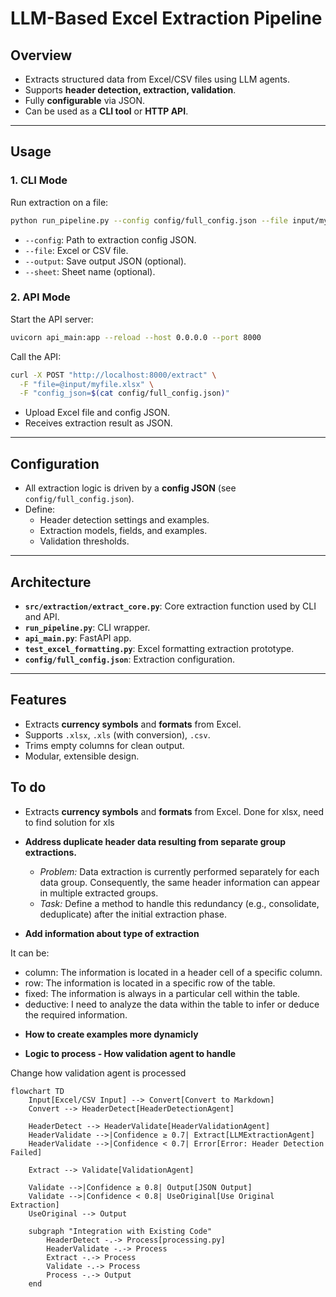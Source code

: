 # LLM-Based Excel Extraction Pipeline

## Overview

- Extracts structured data from Excel/CSV files using LLM agents.
- Supports **header detection, extraction, validation**.
- Fully **configurable** via JSON.
- Can be used as a **CLI tool** or **HTTP API**.

---

## Usage

### 1. CLI Mode

Run extraction on a file:

```bash
python run_pipeline.py --config config/full_config.json --file input/myfile.xlsx --output output/result.json
```

- `--config`: Path to extraction config JSON.
- `--file`: Excel or CSV file.
- `--output`: Save output JSON (optional).
- `--sheet`: Sheet name (optional).

### 2. API Mode

Start the API server:

```bash
uvicorn api_main:app --reload --host 0.0.0.0 --port 8000
```

Call the API:

```bash
curl -X POST "http://localhost:8000/extract" \
  -F "file=@input/myfile.xlsx" \
  -F "config_json=$(cat config/full_config.json)"
```

- Upload Excel file and config JSON.
- Receives extraction result as JSON.

---

## Configuration

- All extraction logic is driven by a **config JSON** (see `config/full_config.json`).
- Define:
  - Header detection settings and examples.
  - Extraction models, fields, and examples.
  - Validation thresholds.

---

## Architecture

- **`src/extraction/extract_core.py`**: Core extraction function used by CLI and API.
- **`run_pipeline.py`**: CLI wrapper.
- **`api_main.py`**: FastAPI app.
- **`test_excel_formatting.py`**: Excel formatting extraction prototype.
- **`config/full_config.json`**: Extraction configuration.

---

## Features

- Extracts **currency symbols** and **formats** from Excel.
- Supports `.xlsx`, `.xls` (with conversion), `.csv`.
- Trims empty columns for clean output.
- Modular, extensible design.


## To do

- Extracts **currency symbols** and **formats** from Excel. Done for xlsx, need to find solution for xls

* **Address duplicate header data resulting from separate group extractions.**
    * *Problem:* Data extraction is currently performed separately for each data group. Consequently, the same header information can appear in multiple extracted groups.
    * *Task:* Define a method to handle this redundancy (e.g., consolidate, deduplicate) after the initial extraction phase.

* **Add information about type of extraction**

It can be:
- column: The information is located in a header cell of a specific column.
- row: The information is located in a specific row of the table.
- fixed: The information is always in a particular cell within the table.
- deductive: I need to analyze the data within the table to infer or deduce the required information.


* **How to create examples more dynamicly**

* **Logic to process - How validation agent to handle**

Change how validation agent is processed

```mermaid
flowchart TD
    Input[Excel/CSV Input] --> Convert[Convert to Markdown]
    Convert --> HeaderDetect[HeaderDetectionAgent]

    HeaderDetect --> HeaderValidate[HeaderValidationAgent]
    HeaderValidate -->|Confidence ≥ 0.7| Extract[LLMExtractionAgent]
    HeaderValidate -->|Confidence < 0.7| Error[Error: Header Detection Failed]

    Extract --> Validate[ValidationAgent]

    Validate -->|Confidence ≥ 0.8| Output[JSON Output]
    Validate -->|Confidence < 0.8| UseOriginal[Use Original Extraction]
    UseOriginal --> Output

    subgraph "Integration with Existing Code"
        HeaderDetect -.-> Process[processing.py]
        HeaderValidate -.-> Process
        Extract -.-> Process
        Validate -.-> Process
        Process -.-> Output
    end
```